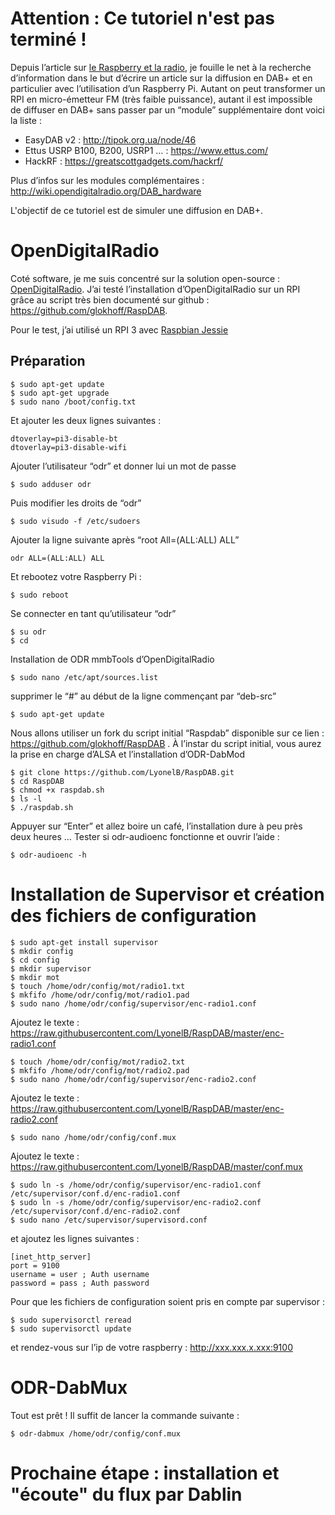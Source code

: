 # Attention : Ce tutoriel n'est pas terminé !




Depuis l’article sur [le Raspberry et la radio](https://technic2radio.fr/raspberry-pi-radio/), je fouille le net à la recherche d’information dans le but d’écrire un article sur la diffusion en DAB+ et en particulier avec l’utilisation d’un Raspberry Pi. Autant on peut transformer un RPI en micro-émetteur FM (très faible puissance), autant il est impossible de diffuser en DAB+ sans passer par un “module” supplémentaire dont voici la liste :

- EasyDAB v2 : http://tipok.org.ua/node/46
- Ettus USRP B100, B200, USRP1 … : https://www.ettus.com/
- HackRF : https://greatscottgadgets.com/hackrf/

Plus d’infos sur les modules complémentaires :
http://wiki.opendigitalradio.org/DAB_hardware

L'objectif de ce tutoriel est de simuler une diffusion en DAB+. 

# OpenDigitalRadio

Coté software, je me suis concentré sur la solution open-source : [OpenDigitalRadio](http://www.opendigitalradio.org/). J’ai testé l’installation d’OpenDigitalRadio sur un RPI grâce au script très bien documenté sur github : https://github.com/glokhoff/RaspDAB.

Pour le test, j’ai utilisé un RPI 3 avec [Raspbian Jessie](http://downloads.raspberrypi.org/raspbian/images/raspbian-2017-07-05/)

## Préparation

    $ sudo apt-get update
    $ sudo apt-get upgrade
    $ sudo nano /boot/config.txt

Et ajouter les deux lignes suivantes :

    dtoverlay=pi3-disable-bt
    dtoverlay=pi3-disable-wifi

Ajouter l’utilisateur “odr” et donner lui un mot de passe

    $ sudo adduser odr

Puis modifier les droits de “odr”

    $ sudo visudo -f /etc/sudoers

Ajouter la ligne suivante après “root All=(ALL:ALL) ALL”

    odr ALL=(ALL:ALL) ALL

Et rebootez votre Raspberry Pi :

    $ sudo reboot

Se connecter en tant qu’utilisateur “odr”

    $ su odr
    $ cd

Installation de ODR mmbTools d’OpenDigitalRadio

    $ sudo nano /etc/apt/sources.list

supprimer le “#” au début de la ligne commençant par “deb-src”

    $ sudo apt-get update

Nous allons utiliser un fork du script initial “Raspdab” disponible sur ce lien : https://github.com/glokhoff/RaspDAB . À l’instar du script initial, vous aurez la prise en charge d’ALSA et l’installation d’ODR-DabMod

    $ git clone https://github.com/LyonelB/RaspDAB.git
    $ cd RaspDAB
    $ chmod +x raspdab.sh
    $ ls -l
    $ ./raspdab.sh

Appuyer sur “Enter” et allez boire un café, l’installation dure à peu près deux heures …
Tester si odr-audioenc fonctionne et ouvrir l’aide :

    $ odr-audioenc -h

# Installation de Supervisor et création des fichiers de configuration

    $ sudo apt-get install supervisor
    $ mkdir config
    $ cd config
    $ mkdir supervisor
    $ mkdir mot
    $ touch /home/odr/config/mot/radio1.txt
    $ mkfifo /home/odr/config/mot/radio1.pad
    $ sudo nano /home/odr/config/supervisor/enc-radio1.conf

Ajoutez le texte : https://raw.githubusercontent.com/LyonelB/RaspDAB/master/enc-radio1.conf

    $ touch /home/odr/config/mot/radio2.txt
    $ mkfifo /home/odr/config/mot/radio2.pad
    $ sudo nano /home/odr/config/supervisor/enc-radio2.conf

Ajoutez le texte : https://raw.githubusercontent.com/LyonelB/RaspDAB/master/enc-radio2.conf

    $ sudo nano /home/odr/config/conf.mux

Ajoutez le texte : https://raw.githubusercontent.com/LyonelB/RaspDAB/master/conf.mux

    $ sudo ln -s /home/odr/config/supervisor/enc-radio1.conf /etc/supervisor/conf.d/enc-radio1.conf
    $ sudo ln -s /home/odr/config/supervisor/enc-radio2.conf /etc/supervisor/conf.d/enc-radio2.conf
    $ sudo nano /etc/supervisor/supervisord.conf

et ajoutez les lignes suivantes :

    [inet_http_server]
    port = 9100
    username = user ; Auth username
    password = pass ; Auth password

Pour que les fichiers de configuration soient pris en compte par supervisor :

    $ sudo supervisorctl reread
    $ sudo supervisorctl update

et rendez-vous sur l’ip de votre raspberry : http://xxx.xxx.x.xxx:9100

# ODR-DabMux

Tout est prêt ! Il suffit de lancer la commande suivante :

    $ odr-dabmux /home/odr/config/conf.mux

# Prochaine étape : installation et "écoute" du flux par Dablin
